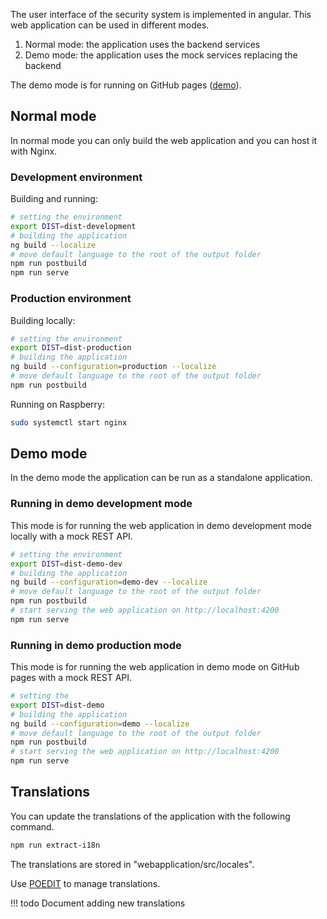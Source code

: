 The user interface of the security system is implemented in angular. This web application
can be used in different modes.

1. Normal mode: the application uses the backend services
2. Demo mode: the application uses the mock services replacing the backend

The demo mode is for running on GitHub pages ([demo](https://demo.arpi-security.info)).

## Normal mode

In normal mode you can only build the web application and you can host it with Nginx.

### Development environment

Building and running:
```bash
# setting the environment
export DIST=dist-development
# building the application
ng build --localize
# move default language to the root of the output folder
npm run postbuild
npm run serve
```

### Production environment


Building locally:
```bash
# setting the environment
export DIST=dist-production
# building the application
ng build --configuration=production --localize
# move default language to the root of the output folder
npm run postbuild
```

Running on Raspberry:
```bash
sudo systemctl start nginx
```

## Demo mode

In the demo mode the application can be run as a standalone application.

### Running in demo development mode

This mode is for running the web application in demo development mode locally with
a mock REST API.

```bash
# setting the environment
export DIST=dist-demo-dev
# building the application
ng build --configuration=demo-dev --localize
# move default language to the root of the output folder
npm run postbuild
# start serving the web application on http://localhost:4200
npm run serve
```

### Running in demo production mode

This mode is for running the web application in demo mode on GitHub pages with
a mock REST API.

```bash
# setting the 
export DIST=dist-demo
# building the application
ng build --configuration=demo --localize
# move default language to the root of the output folder
npm run postbuild
# start serving the web application on http://localhost:4200
npm run serve
```

## Translations

You can update the translations of the application with the following command.

```bash
npm run extract-i18n
```

The translations are stored in "webapplication/src/locales".

Use [POEDIT](https://poedit.net/) to manage translations.

!!! todo
    Document adding new translations
